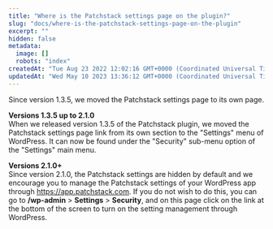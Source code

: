 ```yaml
---
title: "Where is the Patchstack settings page on the plugin?"
slug: "docs/where-is-the-patchstack-settings-page-on-the-plugin"
excerpt: ""
hidden: false
metadata: 
  image: []
  robots: "index"
createdAt: "Tue Aug 23 2022 12:02:16 GMT+0000 (Coordinated Universal Time)"
updatedAt: "Wed May 10 2023 13:36:12 GMT+0000 (Coordinated Universal Time)"
---
```

Since version 1.3.5, we moved the Patchstack settings page to its own page.

**Versions 1.3.5 up to 2.1.0**  
When we released version 1.3.5 of the Patchstack plugin, we moved the Patchstack settings page link from its own section to the "Settings" menu of WordPress. It can now be found under the "Security" sub-menu option of the "Settings" main menu.

**Versions 2.1.0+**  
Since version 2.1.0, the Patchstack settings are hidden by default and we encourage you to manage the Patchstack settings of your WordPress app through <https://app.patchstack.com>. If you do not wish to do this, you can go to **/wp-admin** > **Settings** > **Security**, and on this page click on the link at the bottom of the screen to turn on the setting management through WordPress.
